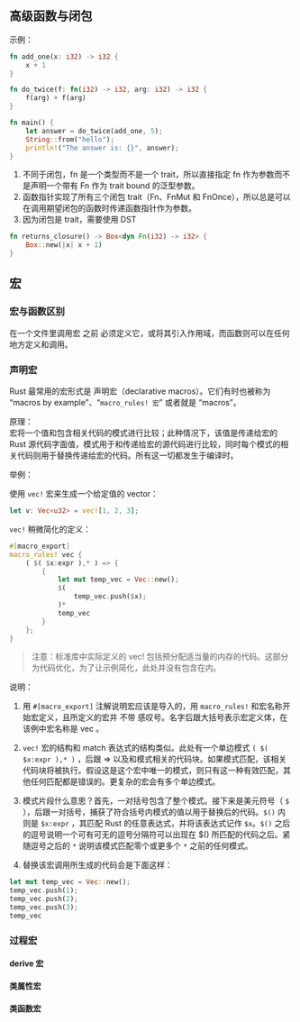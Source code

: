 ## 高级函数与闭包

示例：
```rust
fn add_one(x: i32) -> i32 {
    x + 1
}

fn do_twice(f: fn(i32) -> i32, arg: i32) -> i32 {
    f(arg) + f(arg)
}

fn main() {
    let answer = do_twice(add_one, 5);
    String::from("hello");
    println!("The answer is: {}", answer);
}
```

1. 不同于闭包，fn 是一个类型而不是一个 trait，所以直接指定 fn 作为参数而不是声明一个带有 Fn 作为 trait bound 的泛型参数。
2. 函数指针实现了所有三个闭包 trait（Fn、FnMut 和 FnOnce），所以总是可以在调用期望闭包的函数时传递函数指针作为参数。
3. 因为闭包是 trait，需要使用 DST
```rust
fn returns_closure() -> Box<dyn Fn(i32) -> i32> {
    Box::new(|x| x + 1)
}
```


## 宏

### 宏与函数区别

在一个文件里调用宏 之前 必须定义它，或将其引入作用域，而函数则可以在任何地方定义和调用。

### 声明宏

Rust 最常用的宏形式是 声明宏（declarative macros）。它们有时也被称为 “macros by example”、“`macro_rules! 宏`” 或者就是 “macros”。


原理：  
宏将一个值和包含相关代码的模式进行比较；此种情况下，该值是传递给宏的 Rust 源代码字面值，模式用于和传递给宏的源代码进行比较，同时每个模式的相关代码则用于替换传递给宏的代码。所有这一切都发生于编译时。

举例：

使用 `vec!` 宏来生成一个给定值的 vector：

```rust
let v: Vec<u32> = vec![1, 2, 3];
```

`vec!` 稍微简化的定义：

```rust
#[macro_export]
macro_rules! vec {
    ( $( $x:expr ),* ) => {
        {
            let mut temp_vec = Vec::new();
            $(
                temp_vec.push($x);
            )*
            temp_vec
        }
    };
}
```

>注意：标准库中实际定义的 vec! 包括预分配适当量的内存的代码。这部分为代码优化，为了让示例简化，此处并没有包含在内。

说明：

1. 用 `#[macro_export]` 注解说明宏应该是导入的，用 `macro_rules!` 和宏名称开始宏定义，且所定义的宏并 不带 感叹号。名字后跟大括号表示宏定义体，在该例中宏名称是 vec 。

2. `vec!` 宏的结构和 match 表达式的结构类似。此处有一个单边模式 `( $( $x:expr ),* )` ，后跟 => 以及和模式相关的代码块。如果模式匹配，该相关代码块将被执行。假设这是这个宏中唯一的模式，则只有这一种有效匹配，其他任何匹配都是错误的。更复杂的宏会有多个单边模式。

3. 模式片段什么意思？首先，一对括号包含了整个模式。接下来是美元符号（ `$` ），后跟一对括号，捕获了符合括号内模式的值以用于替换后的代码。`$()` 内则是 `$x:expr` ，其匹配 Rust 的任意表达式，并将该表达式记作 `$x`。`$()` 之后的逗号说明一个可有可无的逗号分隔符可以出现在 $() 所匹配的代码之后。紧随逗号之后的 `*` 说明该模式匹配零个或更多个 `*` 之前的任何模式。

4. 替换该宏调用所生成的代码会是下面这样：
```rust
let mut temp_vec = Vec::new();
temp_vec.push(1);
temp_vec.push(2);
temp_vec.push(3);
temp_vec
```

### 过程宏

#### derive 宏

#### 类属性宏

#### 类函数宏
